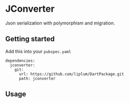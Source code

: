 # JConverter

Json serialization with polymorphism and migration.

## Getting started

Add this into your `pubspec.yaml`
```
dependencies:
  jconverter:
    git:
      url: https://github.com/liplum/DartPackage.git
      path: jconverter
```

## Usage

```dart
```